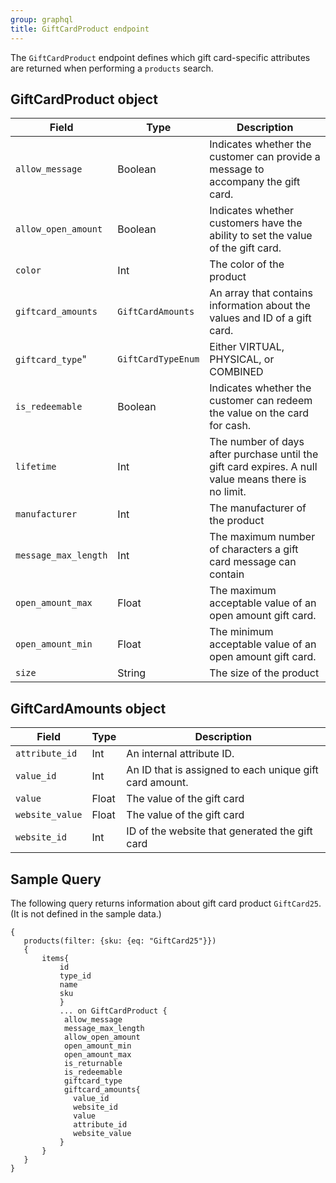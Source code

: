 ```yaml
---
group: graphql
title: GiftCardProduct endpoint
---
```


The `GiftCardProduct` endpoint defines which gift card-specific attributes are returned when performing a `products` search.

## GiftCardProduct object

Field | Type | Description
--- | --- | ---
`allow_message` | Boolean | Indicates whether the customer can provide a message to accompany the gift card.
`allow_open_amount` | Boolean | Indicates whether customers have the ability to set the value of the gift card.
`color` | Int | The color of the product
`giftcard_amounts` |  `GiftCardAmounts` | An array that contains information about the values and ID of a gift card.
`giftcard_type`"  | `GiftCardTypeEnum` | Either VIRTUAL, PHYSICAL, or COMBINED
`is_redeemable` | Boolean | Indicates whether the customer can redeem the value on the card for cash.
`lifetime` | Int | The number of days after purchase until the gift card expires. A null value means there is no limit.
`manufacturer` | Int | The manufacturer of the product
`message_max_length` | Int | The maximum number of characters a gift card message can contain
`open_amount_max` | Float | The maximum acceptable value of an open amount gift card.
`open_amount_min` | Float | The minimum acceptable value of an open amount gift card.
`size` |  String | The size of the product

## GiftCardAmounts object

Field | Type | Description
--- | --- | ---
`attribute_id` | Int | An internal attribute ID.
`value_id` | Int | An ID that is  assigned to each unique gift card amount.
`value` | Float | The value of the gift card
`website_value` | Float |The value of the gift card
`website_id` | Int | ID of the website that generated the gift card

## Sample Query

The following query returns information about gift card product `GiftCard25`. (It is not defined in the sample data.)

``` text
{
   products(filter: {sku: {eq: "GiftCard25"}})
   {
       items{
           id
           type_id
           name
           sku
           }
           ... on GiftCardProduct {
            allow_message
            message_max_length
            allow_open_amount
            open_amount_min
            open_amount_max
            is_returnable
            is_redeemable
            giftcard_type
            giftcard_amounts{
              value_id
              website_id
              value
              attribute_id
              website_value
           }
       }
   }
}
```

